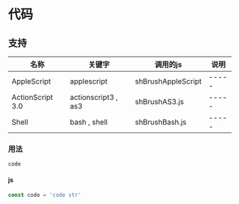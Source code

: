 # 代码

## 支持

| 名称 | 关键字 | 调用的js | 说明 |
|-----|-------|--------|-----|
| AppleScript | applescript | shBrushAppleScript |-----|
| ActionScript 3.0 | actionscript3 , as3 | shBrushAS3.js |-----|
| Shell | bash , shell | shBrushBash.js |-----|

### 用法

```lang
code
```

#### js

```js
const code = 'code str'
```
